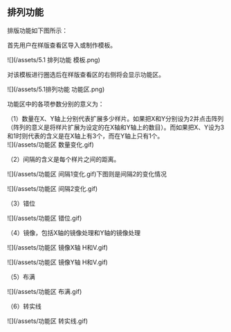 ## 排列功能

排版功能如下图所示：

首先用户在样版查看区导入或制作模板。

![](/assets/5.1 排列功能 模板.png)

对该模板进行圈选后在样版查看区的右侧将会显示功能区。

![](/assets/5.1排列功能 功能区.png)

功能区中的各项参数分别的意义为：

（1）数量在X、Y轴上分别代表扩展多少样片。如果把X和Y分别设为2并点击阵列（阵列的意义是将样片扩展为设定的在X轴和Y轴上的数目）。而如果把X、Y设为3和1时则代表的含义是在X轴上有3个，而在Y轴上只有1个。  
![](/assets/功能区 数量变化.gif)

（2）间隔的含义是每个样片之间的距离。

![](/assets/功能区 间隔1变化.gif)下图则是间隔2的变化情况

![](/assets/功能区 间隔2变化.gif)

（3）错位

![](/assets/功能区 错位.gif)

（4）镜像，包括X轴的镜像处理和Y轴的镜像处理

![](/assets/功能区 镜像X轴 H和V.gif)

![](/assets/功能区 镜像Y轴 H和V.gif)

（5）布满

![](/assets/功能区 布满.gif)

（6）转实线

![](/assets/功能区 转实线.gif)

